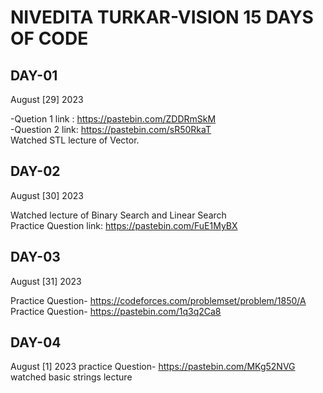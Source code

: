 # NIVEDITA TURKAR-VISION 15 DAYS OF CODE 
## DAY-01 
August [29] 2023

-Quetion 1 link : https://pastebin.com/ZDDRmSkM <br>
-Question 2 link: https://pastebin.com/sR50RkaT <br>
Watched STL lecture of Vector. <br>

## DAY-02
August [30] 2023

Watched lecture of Binary Search and Linear Search <br>
Practice Question link: https://pastebin.com/FuE1MyBX
## DAY-03
August [31] 2023

Practice Question- https://codeforces.com/problemset/problem/1850/A <br>
Practice Question- https://pastebin.com/1q3q2Ca8

## DAY-04
August [1] 2023
practice Question- https://pastebin.com/MKg52NVG
watched basic strings lecture
